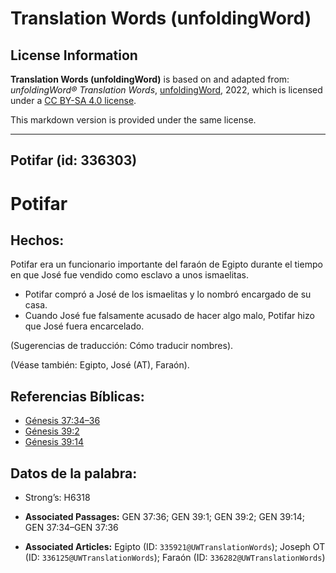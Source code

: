 # Translation Words (unfoldingWord)

## License Information

**Translation Words (unfoldingWord)** is based on and adapted from: _unfoldingWord® Translation Words_, [unfoldingWord](https://unfoldingword.org/utw), 2022, which is licensed under a [CC BY-SA 4.0 license](https://creativecommons.org/licenses/by-sa/4.0/legalcode.en).

This markdown version is provided under the same license.



--------------------------------

## Potifar (id: 336303)

Potifar
=======

Hechos:
-------

Potifar era un funcionario importante del faraón de Egipto durante el tiempo en que José fue vendido como esclavo a unos ismaelitas.

* Potifar compró a José de los ismaelitas y lo nombró encargado de su casa.
* Cuando José fue falsamente acusado de hacer algo malo, Potifar hizo que José fuera encarcelado.

(Sugerencias de traducción: Cómo traducir nombres).

(Véase también: Egipto, José (AT), Faraón).

Referencias Bíblicas:
---------------------

* [Génesis 37:34–36](https://ref.ly/Gen37:34-Gen37:36)
* [Génesis 39:2](https://ref.ly/Gen39:2)
* [Génesis 39:14](https://ref.ly/Gen39:14)

Datos de la palabra:
--------------------

* Strong’s: H6318

* **Associated Passages:** GEN 37:36; GEN 39:1; GEN 39:2; GEN 39:14; GEN 37:34–GEN 37:36
* **Associated Articles:** Egipto (ID: `335921@UWTranslationWords`); Joseph OT (ID: `336125@UWTranslationWords`); Faraón (ID: `336282@UWTranslationWords`)

